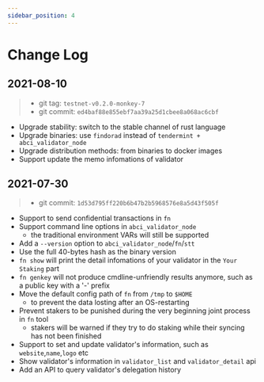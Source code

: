 ```yaml
---
sidebar_position: 4
---
```

# Change Log

## 2021-08-10

> - git tag: `testnet-v0.2.0-monkey-7`
> - git commit: `ed4baf88e855ebf7aa39a25d1cbee8a068ac6cbf`

- Upgrade stability: switch to the stable channel of rust language
- Upgrade binaries: use `findorad` instead of `tendermint + abci_validator_node`
- Upgrade distribution methods: from binaries to docker images
- Support update the memo infomations of validator

## 2021-07-30

> - git commit: `1d53d795ff220b6b47b2b5968576e8a5d43f505f`

- Support to send confidential transactions in `fn`
- Support command line options in `abci_validator_node`
    - the traditional environment VARs will still be supported
- Add a `--version` option to `abci_validator_node`/`fn`/`stt`
- Use the full 40-bytes hash as the binary version
- `fn show` will print the detail infomations of your validator in the `Your Staking` part
- `fn genkey` will not produce cmdline-unfriendly results anymore, such as a public key with a '-' prefix
- Move the default config path of `fn` from `/tmp` to `$HOME`
    - to prevent the data losting after an OS-restarting
- Prevent stakers to be punished during the very beginning joint process in `fn` tool
    - stakers will be warned if they try to do staking while their syncing has not been finished
- Support to set and update validator's information, such as `website`,`name`,`logo` etc
- Show validator's information in `validator_list` and `validator_detail` api
- Add an API to query validator's delegation history
